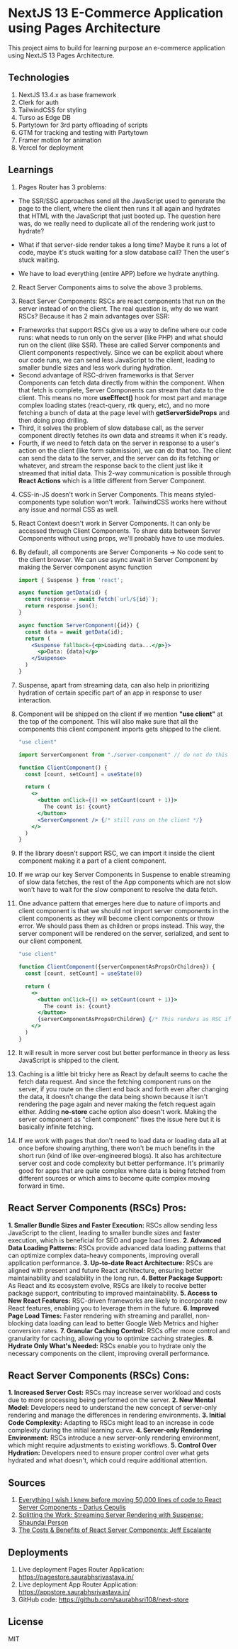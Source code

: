 # NextJS 13 E-Commerce Application using Pages Architecture

This project aims to build for learning purpose an e-commerce application using NextJS 13 Pages Architecture.

## Technologies

1. NextJS 13.4.x as base framework
2. Clerk for auth
3. TailwindCSS for styling
4. Turso as Edge DB
5. Partytown for 3rd party offloading of scripts
6. GTM for tracking and testing with Partytown
7. Framer motion for animation
8. Vercel for deployment

## Learnings

1. Pages Router has 3 problems:

  - The SSR/SSG approaches send all the JavaScript used to generate the page to the client, where the client then runs it all again and hydrates that HTML with the JavaScript that just booted up. The question here was, do we really need to duplicate all of the rendering work just to hydrate?

  - What if that server-side render takes a long time? Maybe it runs a lot of code, maybe it's stuck waiting for a slow database call? Then the user's stuck waiting.

  - We have to load everything (entire APP) before we hydrate anything.

2. React Server Components aims to solve the above 3 problems.

3. React Server Components: RSCs are react components that run on the server instead of on the client. The real question is, why do we want RSCs? Because it has 2 main advantages over SSR:
  - Frameworks that support RSCs give us a way to define where our code runs: what needs to run only on the server (like PHP) and what should run on the client (like SSR). These are called Server components and Client components respectively. Since we can be explicit about where our code runs, we can send less JavaScript to the client, leading to smaller bundle sizes and less work during hydration.
  - Second advantage of RSC-driven frameworks is that Server Components can fetch data directly from within the component. When that fetch is complete, Server Components can stream that data to the client. This means no more **useEffect()** hook for most part and manage complex loading states (react-query, rtk query, etc), and no more fetching a bunch of data at the page level with **getServerSideProps** and then doing prop drilling.
  - Third, it solves the problem of slow database call, as the server component directly fetches its own data and streams it when it's ready.
  - Fourth, if we need to fetch data on the server in response to a user's action on the client (like form submission), we can do that too. The client can send the data to the server, and the server can do its fetching or whatever, and stream the response back to the client just like it streamed that initial data. This 2-way communication is possible through **React Actions** which is a little different from Server Component.

4. CSS-in-JS doesn't work in Server Components. This means styled-components type solution won't work. TailwindCSS works here without any issue and normal CSS as well.

5. React Context doesn't work in Server Components. It can only be accessed through Client Components. To share data between Server Components without using props, we'll probably have to use modules.

6. By default, all components are Server Components -> No code sent to the client browser. We can use async await in Server Component by making the Server component async function

    ```jsx
    import { Suspense } from 'react';

    async function getData(id) {
      const response = await fetch(`url/${id}`);
      return response.json();
    }

    async function ServerComponent({id}) {
      const data = await getData(id);
      return (
        <Suspense fallback={<p>Loading data...</p>}>
          <p>Data: {data}</p>
        </Suspense>
      )
    }
    ```
7. Suspense, apart from streaming data, can also help in prioritizing hydration of certain specific part of an app in response to user interaction.

8. Component will be shipped on the client if we mention **"use client"** at the top of the component. This will also make sure that all the components this client component imports gets shipped to the client.

    ```jsx
    "use client"

    import ServerComponent from "./server-component" // do not do this

    function ClientComponent() {
      const [count, setCount] = useState(0)

      return (
        <>
          <button onClick={() => setCount(count + 1)}>
            The count is: {count}
          </button>
          <ServerComponent /> {/* still runs on the client */}
        </>
      )
    }
    ```

9. If the library doesn't support RSC, we can import it inside the client component making it a part of a client component.

10. If we wrap our key Server Components in Suspense to enable streaming of slow data fetches, the rest of the App components which are not slow won't have to wait for the slow component to resolve the data fetch.

11. One advance pattern that emerges here due to nature of imports and client component is that we should not import server components in the client components as they will become client components or throw error. We should pass them as children or props instead. This way, the server component will be rendered on the server, serialized, and sent to our client component.

    ```jsx
    "use client"

    function ClientComponent({serverComponentAsPropsOrChildren}) {
      const [count, setCount] = useState(0)

      return (
        <>
          <button onClick={() => setCount(count + 1)}>
            The count is: {count}
          </button>
          {serverComponentAsPropsOrChildren} {/* This renders as RSC if it's a RSC */}
        </>
      )
    }
    ```

12. It will result in more server cost but better performance in theory as less JavaScript is shipped to the client.

13. Caching is a little bit tricky here as React by default seems to cache the fetch data request. And since the fetching component runs on the server, if you route on the client end back and forth even after changing the data, it doesn't change the data being shown because it isn't rendering the page again and never making the fetch request again either. Adding **no-store** cache option also doesn't work. Making the server component as "client component" fixes the issue here but it is basically infinite fetching.

14. If we work with pages that don't need to load data or loading data all at once before showing anything, there won't be much benefits in the short run (kind of like over-engineered blogs). It also has architecture server cost and code complexity but better performance. It's primarily good for apps that are quite complex where data is being fetched from different sources or which aims to become quite complex moving forward in time.

## React Server Components (RSCs) Pros:

**1. Smaller Bundle Sizes and Faster Execution:** RSCs allow sending less JavaScript to the client, leading to smaller bundle sizes and faster execution, which is beneficial for SEO and page load times.
**2. Advanced Data Loading Patterns:** RSCs provide advanced data loading patterns that can optimize complex data-heavy components, improving overall application performance.
**3. Up-to-date React Architecture:** RSCs are aligned with present and future React architecture, ensuring better maintainability and scalability in the long run.
**4. Better Package Support:** As React and its ecosystem evolve, RSCs are likely to receive better package support, contributing to improved maintainability.
**5. Access to New React Features:** RSC-driven frameworks are likely to incorporate new React features, enabling you to leverage them in the future.
**6. Improved Page Load Times:** Faster rendering with streaming and parallel, non-blocking data loading can lead to better Google Web Metrics and higher conversion rates.
**7. Granular Caching Control:** RSCs offer more control and granularity for caching, allowing you to optimize caching strategies.
**8. Hydrate Only What's Needed:** RSCs enable you to hydrate only the necessary components on the client, improving overall performance.

## React Server Components (RSCs) Cons:

**1. Increased Server Cost:** RSCs may increase server workload and costs due to more processing being performed on the server.
**2. New Mental Model:** Developers need to understand the new concept of server-only rendering and manage the differences in rendering environments.
**3. Initial Code Complexity:** Adapting to RSCs might lead to an increase in code complexity during the initial learning curve.
**4. Server-only Rendering Environment:** RSCs introduce a new server-only rendering environment, which might require adjustments to existing workflows.
**5. Control Over Hydration:** Developers need to ensure proper control over what gets hydrated and what doesn't, which could require additional attention.


## Sources
1. [Everything I wish I knew before moving 50,000 lines of code to React Server Components - Darius Cepulis](https://www.mux.com/blog/what-are-react-server-components)
2. [Splitting the Work: Streaming Server Rendering with Suspense: Shaundai Person](https://www.youtube.com/watch?v=Q98l5o1y3ao)
3. [The Costs & Benefits of React Server Components: Jeff Escalante](https://www.youtube.com/watch?v=TJOiXyVKExg)

## Deployments

1. Live deployment Pages Router Application: https://pagestore.saurabhsrivastava.in/
2. Live deployment App Router Application: https://appstore.saurabhsrivastava.in/
3. GitHub code: https://github.com/saurabhsri108/next-store

## License

MIT
